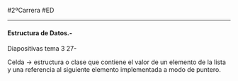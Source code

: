 #2ºCarrera 
#ED 

---

#### Estructura de Datos.-

Diapositivas tema 3 27-

Celda -> estructura o clase que contiene el valor de un elemento de la lista y una referencia al siguiente elemento implementada a modo de puntero.

